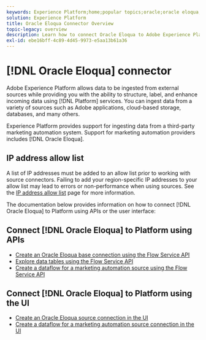 ```yaml
---
keywords: Experience Platform;home;popular topics;oracle;oracle eloqua;eloqua
solution: Experience Platform
title: Oracle Eloqua Connector Overview
topic-legacy: overview
description: Learn how to connect Oracle Eloqua to Adobe Experience Platform using APIs or the user interface.
exl-id: ebe16bff-4c89-4d45-9973-e5aa13b61a36
---
```

# [!DNL Oracle Eloqua] connector

Adobe Experience Platform allows data to be ingested from external sources while providing you with the ability to structure, label, and enhance incoming data using [!DNL Platform] services. You can ingest data from a variety of sources such as Adobe applications, cloud-based storage, databases, and many others.

Experience Platform provides support for ingesting data from a third-party marketing automation system. Support for marketing automation providers includes [!DNL Oracle Eloqua].

## IP address allow list

A list of IP addresses must be added to an allow list prior to working with source connectors. Failing to add your region-specific IP addresses to your allow list may lead to errors or non-performance when using sources. See the [IP address allow list](../../ip-address-allow-list.md) page for more information.

The documentation below provides information on how to connect [!DNL Oracle Eloqua] to Platform using APIs or the user interface:

## Connect [!DNL Oracle Eloqua] to Platform using APIs

* [Create an Oracle Eloqua base connection using the Flow Service API](../../tutorials/api/create/marketing-automation/oracle-eloqua.md)
* [Explore data tables using the Flow Service API](../../tutorials/api/explore/tabular.md)
* [Create a dataflow for a marketing automation source using the Flow Service API](../../tutorials/api/collect/marketing-automation.md)

## Connect [!DNL Oracle Eloqua] to Platform using the UI

* [Create an Oracle Eloqua source connection in the UI](../../tutorials/ui/create/marketing-automation/oracle-eloqua.md)
* [Create a dataflow for a marketing automation source connection in the UI](../../tutorials/ui/dataflow/marketing-automation.md)
